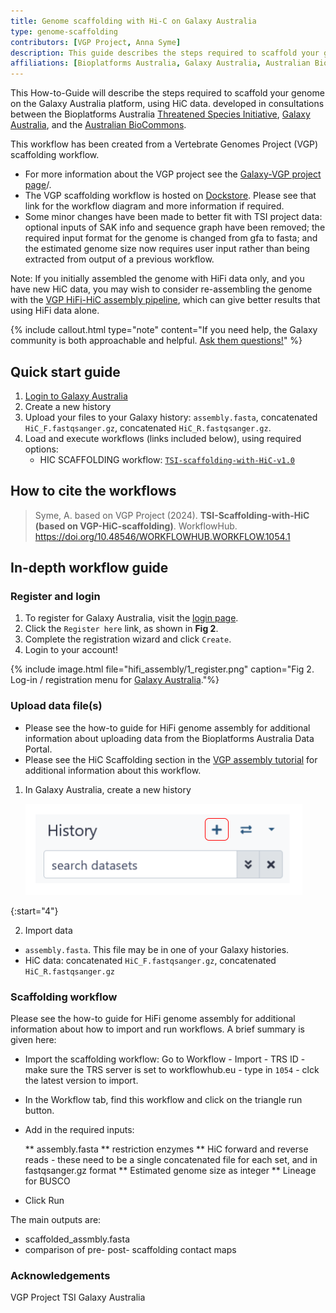 ```yaml
---
title: Genome scaffolding with Hi-C on Galaxy Australia
type: genome-scaffolding
contributors: [VGP Project, Anna Syme]
description: This guide describes the steps required to scaffold your genome on the Galaxy Australia platform using HiC data
affiliations: [Bioplatforms Australia, Galaxy Australia, Australian BioCommons, Threatened Species Initiative]
---
```


This How-to-Guide will describe the steps required to scaffold your genome on the Galaxy Australia platform, using HiC data. developed in consultations between the Bioplatforms Australia [Threatened Species Initiative](https://threatenedspeciesinitiative.com/), [Galaxy Australia](https://usegalaxy.org.au/), and the [Australian BioCommons](https://www.biocommons.org.au/).

This workflow has been created from a Vertebrate Genomes Project (VGP) scaffolding workflow. 
* For more information about the VGP project see the [Galaxy-VGP project page](https://galaxyproject.org/projects/vgp)/.
* The VGP scaffolding workflow is hosted on [Dockstore](https://dockstore.org/workflows/github.com/iwc-workflows/Scaffolding-HiC-VGP8/main:main?tab=info). Please see that link for the workflow diagram and more information if required. 
* Some minor changes have been made to better fit with TSI project data: optional inputs of SAK info and sequence graph have been removed; the required input format for the genome is changed from gfa to fasta; and the estimated genome size now requires user input rather than being extracted from output of a previous workflow.


Note: If you initially assembled the genome with HiFi data only, and you have new HiC data, you may wish to consider re-assembling the genome with the [VGP HiFi-HiC assembly pipeline](https://dockstore.org/workflows/github.com/iwc-workflows/Assembly-Hifi-HiC-phasing-VGP4/main:main?tab=info), which can give better results that using HiFi data alone. 

{% include callout.html type="note" content="If you need help, the Galaxy community is both approachable and helpful. [Ask them questions!](https://help.galaxyproject.org/)" %}

## Quick start guide

1. [Login to Galaxy Australia](#register-and-login)
2. Create a new history
3. Upload your files to your Galaxy history: ```assembly.fasta```, concatenated ```HiC_F.fastqsanger.gz```, concatenated ```HiC_R.fastqsanger.gz```. 
5. Load and execute workflows (links included below), using required options:
   - HIC SCAFFOLDING workflow: [```TSI-scaffolding-with-HiC-v1.0```](https://usegalaxy.org.au/workflows/trs_import?trs_server=workflowhub.eu&run_form=true&trs_id=1054&trs_version=1)
  
## How to cite the workflows

> Syme, A. based on VGP Project (2024). **TSI-Scaffolding-with-HiC (based on VGP-HiC-scaffolding)**. WorkflowHub. <a href="https://doi.org/10.48546/WORKFLOWHUB.WORKFLOW.1054.1" ga-product="workflow_doi" ga-id="1054_conversion_qc">https://doi.org/10.48546/WORKFLOWHUB.WORKFLOW.1054.1</a>

## In-depth workflow guide

### Register and login

1. To register for Galaxy Australia, visit the [login page](https://usegalaxy.org.au/login).
2. Click the ```Register here``` link, as shown in **Fig 2**.
3. Complete the registration wizard and click ```Create```.
4. Login to your account!

{% include image.html file="hifi_assembly/1_register.png" caption="Fig 2. Log-in / registration menu for [Galaxy Australia](https://usegalaxy.org.au/)."%}

### Upload data file(s)

* Please see the how-to guide for HiFi genome assembly for additional information about uploading data from the Bioplatforms Australia Data Portal.
* Please see the HiC Scaffolding section in the [VGP assembly tutorial](https://training.galaxyproject.org/training-material/topics/assembly/tutorials/vgp_genome_assembly/tutorial.html) for additional information about this workflow. 


1. In Galaxy Australia, create a new history

   ![](../images/hifi_assembly/galaxy_history.png)

{:start="4"}

2. Import data
   
* ```assembly.fasta```. This file may be in one of your Galaxy histories.
* HiC data: concatenated ```HiC_F.fastqsanger.gz```, concatenated ```HiC_R.fastqsanger.gz```
  
### Scaffolding workflow

Please see the how-to guide for HiFi genome assembly for additional information about how to import and run workflows. A brief summary is given here:

* Import the scaffolding workflow: Go to Workflow - Import - TRS ID - make sure the TRS server is set to workflowhub.eu - type in `1054` - clck the latest version to import.
* In the Workflow tab, find this workflow and click on the triangle run button.
  
* Add in the required inputs:

  ** assembly.fasta
  ** restriction enzymes
  ** HiC forward and reverse reads - these need to be a single concatenated file for each set, and in fastqsanger.gz format
  ** Estimated genome size as integer
  ** Lineage for BUSCO

* Click Run


The main outputs are:

* scaffolded_assmbly.fasta
* comparison of pre- post- scaffolding contact maps
  


 ### Acknowledgements

 VGP Project
 TSI
 Galaxy Australia

 

  



